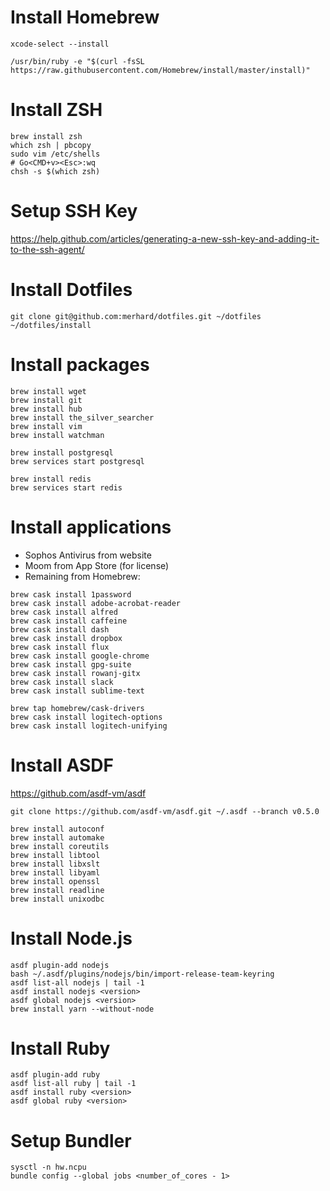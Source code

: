 # Install Homebrew
```shell
xcode-select --install

/usr/bin/ruby -e "$(curl -fsSL https://raw.githubusercontent.com/Homebrew/install/master/install)"
```

# Install ZSH
```shell
brew install zsh
which zsh | pbcopy
sudo vim /etc/shells
# Go<CMD+v><Esc>:wq
chsh -s $(which zsh)
```

# Setup SSH Key
https://help.github.com/articles/generating-a-new-ssh-key-and-adding-it-to-the-ssh-agent/

# Install Dotfiles
```shell
git clone git@github.com:merhard/dotfiles.git ~/dotfiles
~/dotfiles/install
```

# Install packages
```shell
brew install wget
brew install git
brew install hub
brew install the_silver_searcher
brew install vim
brew install watchman

brew install postgresql
brew services start postgresql

brew install redis
brew services start redis
```

# Install applications
- Sophos Antivirus from website
- Moom from App Store (for license)
- Remaining from Homebrew:
```shell
brew cask install 1password
brew cask install adobe-acrobat-reader
brew cask install alfred
brew cask install caffeine
brew cask install dash
brew cask install dropbox
brew cask install flux
brew cask install google-chrome
brew cask install gpg-suite
brew cask install rowanj-gitx
brew cask install slack
brew cask install sublime-text

brew tap homebrew/cask-drivers
brew cask install logitech-options
brew cask install logitech-unifying
```

# Install ASDF
https://github.com/asdf-vm/asdf
```shell
git clone https://github.com/asdf-vm/asdf.git ~/.asdf --branch v0.5.0

brew install autoconf
brew install automake
brew install coreutils
brew install libtool
brew install libxslt
brew install libyaml
brew install openssl
brew install readline
brew install unixodbc
```

# Install Node.js
```shell
asdf plugin-add nodejs
bash ~/.asdf/plugins/nodejs/bin/import-release-team-keyring
asdf list-all nodejs | tail -1
asdf install nodejs <version>
asdf global nodejs <version>
brew install yarn --without-node
```

# Install Ruby
```shell
asdf plugin-add ruby
asdf list-all ruby | tail -1
asdf install ruby <version>
asdf global ruby <version>
```

# Setup Bundler
```shell
sysctl -n hw.ncpu
bundle config --global jobs <number_of_cores - 1>
```
